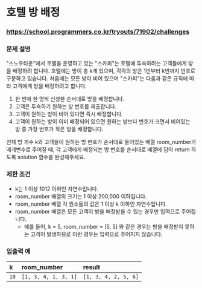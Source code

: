 # 호텔 방 배정

### https://school.programmers.co.kr/tryouts/71902/challenges

### 문제 설명

"스노우타운"에서 호텔을 운영하고 있는 "스카피"는 호텔에 투숙하려는 고객들에게 방을 배정하려 합니다. 호텔에는 방이 총 k개 있으며, 각각의 방은 1번부터 k번까지 번호로 구분하고 있습니다. 처음에는 모든 방이 비어 있으며 "스카피"는 다음과 같은 규칙에 따라 고객에게 방을 배정하려고 합니다.

1. 한 번에 한 명씩 신청한 순서대로 방을 배정합니다.
2. 고객은 투숙하기 원하는 방 번호를 제출합니다.
3. 고객이 원하는 방이 비어 있다면 즉시 배정합니다.
4. 고객이 원하는 방이 이미 배정되어 있으면 원하는 방보다 번호가 크면서 비어있는 방 중 가장 번호가 작은 방을 배정합니다.

전체 방 개수 k와 고객들이 원하는 방 번호가 순서대로 들어있는 배열 room_number가 매개변수로 주어질 때, 각 고객에게 배정되는 방 번호를 순서대로 배열에 담아 return 하도록 solution 함수를 완성해주세요.

### 제한 조건

-   k는 1 이상 1012 이하인 자연수입니다.
-   room_number 배열의 크기는 1 이상 200,000 이하입니다.
-   room_number 배열 각 원소들의 값은 1 이상 k 이하인 자연수입니다.
-   room_number 배열은 모든 고객이 방을 배정받을 수 있는 경우만 입력으로 주어집니다.
    -   예를 들어, k = 5, room_number = [5, 5] 와 같은 경우는 방을 배정받지 못하는 고객이 발생하므로 이런 경우는 입력으로 주어지지 않습니다.

### 입출력 예

| k    | room_number          | result               |
| :--- | :------------------- | :------------------- |
| `10` | `[1, 3, 4, 1, 3, 1]` | `[1, 3, 4, 2, 5, 6]` |
